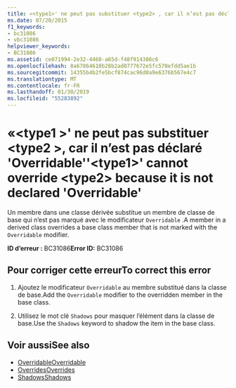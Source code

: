 ```yaml
---
title: «<type1>' ne peut pas substituer <type2> , car il n’est pas déclaré 'Overridable'
ms.date: 07/20/2015
f1_keywords:
- bc31086
- vbc31086
helpviewer_keywords:
- BC31086
ms.assetid: ce071994-2e32-4460-a65d-f48f914386c6
ms.openlocfilehash: 8a67864610b28b2ad0777672e5fc570efdd5ae1b
ms.sourcegitcommit: 14355b4b2fe5bcf874cac96d0a9e6376b567e4c7
ms.translationtype: MT
ms.contentlocale: fr-FR
ms.lasthandoff: 01/30/2019
ms.locfileid: "55283892"
---
```

# <a name="type1-cannot-override-type2-because-it-is-not-declared-overridable"></a><span data-ttu-id="96751-102">«\<type1 >' ne peut pas substituer \<type2 >, car il n’est pas déclaré 'Overridable'</span><span class="sxs-lookup"><span data-stu-id="96751-102">'\<type1>' cannot override \<type2> because it is not declared 'Overridable'</span></span>
<span data-ttu-id="96751-103">Un membre dans une classe dérivée substitue un membre de classe de base qui n’est pas marqué avec le modificateur `Overridable` .</span><span class="sxs-lookup"><span data-stu-id="96751-103">A member in a derived class overrides a base class member that is not marked with the `Overridable` modifier.</span></span>  
  
 <span data-ttu-id="96751-104">**ID d’erreur :** BC31086</span><span class="sxs-lookup"><span data-stu-id="96751-104">**Error ID:** BC31086</span></span>  
  
## <a name="to-correct-this-error"></a><span data-ttu-id="96751-105">Pour corriger cette erreur</span><span class="sxs-lookup"><span data-stu-id="96751-105">To correct this error</span></span>  
  
1.  <span data-ttu-id="96751-106">Ajoutez le modificateur `Overridable` au membre substitué dans la classe de base.</span><span class="sxs-lookup"><span data-stu-id="96751-106">Add the `Overridable` modifier to the overridden member in the base class.</span></span>  
  
2.  <span data-ttu-id="96751-107">Utilisez le mot clé `Shadows` pour masquer l’élément dans la classe de base.</span><span class="sxs-lookup"><span data-stu-id="96751-107">Use the `Shadows` keyword to shadow the item in the base class.</span></span>  
  
## <a name="see-also"></a><span data-ttu-id="96751-108">Voir aussi</span><span class="sxs-lookup"><span data-stu-id="96751-108">See also</span></span>
- [<span data-ttu-id="96751-109">Overridable</span><span class="sxs-lookup"><span data-stu-id="96751-109">Overridable</span></span>](../../visual-basic/language-reference/modifiers/overridable.md)
- [<span data-ttu-id="96751-110">Overrides</span><span class="sxs-lookup"><span data-stu-id="96751-110">Overrides</span></span>](../../visual-basic/language-reference/modifiers/overrides.md)
- [<span data-ttu-id="96751-111">Shadows</span><span class="sxs-lookup"><span data-stu-id="96751-111">Shadows</span></span>](../../visual-basic/language-reference/modifiers/shadows.md)
